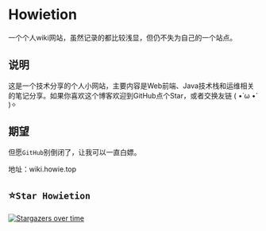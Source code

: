 # Howietion

一个个人wiki网站，虽然记录的都比较浅显，但仍不失为自己的一个站点。

## 说明

这是一个技术分享的个人小网站，主要内容是Web前端、Java技术栈和运维相关的笔记分享。如果你喜欢这个博客欢迎到GitHub点个Star，或者交换友链 ( •̀ ω •́ )✧

## 期望

但愿`GitHub`别倒闭了，让我可以一直白嫖。

地址：wiki.howie.top

## ⭐`Star Howietion`

[![Stargazers over time](https://starchart.cc/Howietron/Howietron.github.io.svg)](https://starchart.cc/Howietron/Howietron.github.io.svg)
